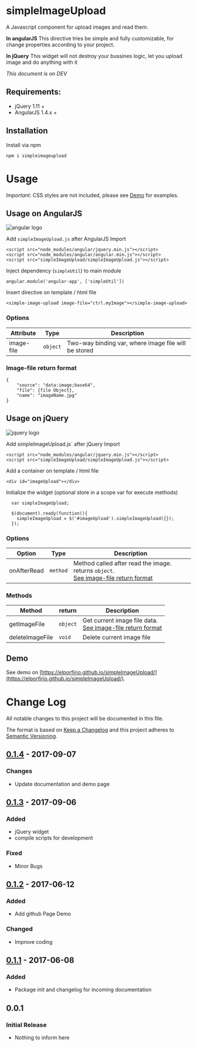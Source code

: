 # simpleImageUpload

A Javascript component for upload images and read them.

__In angularJS__
 This directive tries be simple and fully customizable, for change properties according to your project.

__In jQuery__
 This widget will not destroy your bussines logic, let you upload image and do anything with it

*This document is on DEV*

## Requirements:

* jQuery 1.11 +
* AngularJS 1.4.x +

## Installation

Install via npm

`npm i simpleimageupload`

# Usage

_*Important*_: CSS styles are not included, please see [Demo](http://elporfirio.github.io/simpleImageUpload) for examples.

## Usage on AngularJS

![angular logo](https://upload.wikimedia.org/wikipedia/commons/thumb/c/ca/AngularJS_logo.svg/200px-AngularJS_logo.svg.png)

Add `simpleImageUpload.js` after AngularJS Import

```
<script src="node_modules/angular/jquery.min.js"></script>
<script src="node_modules/angular/angular.min.js"></script>
<script src="simpleImageUpload/simpleImageUpload.js"></script>
```

Inject dependency (`simpleUtil`) to main module 

`angular.module('angular-app', ['simpleUtil'])`

Insert directive on template / html file

`<simple-image-upload image-file="ctrl.myImage"></simple-image-upload>`
 
 ### Options
 
 | Attribute  | Type |  Description |
 |---|---| --- |
 | image-file  | `object` | Two-way binding var, where image file will be stored |  

### Image-file return format

```
{
    "source": "data:image;base64",
    "file": {file Object},
    "name": "imageName.jpg"
}
```

## Usage on jQuery

![jquery logo](https://upload.wikimedia.org/wikipedia/en/thumb/9/9e/JQuery_logo.svg/200px-JQuery_logo.svg.png)

Add simpleImageUpload.js` after jQuery Import
```
<script src="node_modules/angular/jquery.min.js"></script>
<script src="simpleImageUpload/simpleImageUpload.js"></script>
```

Add a container on template / html file

```<div id="imageUpload"></div>```

Initialize the widget (optional store in a scope var for execute methods)

```
  var simpleImageUpload;

  $(document).ready(function(){
    simpleImageUpload = $('#imageUpload').simpleImageUpload({});
  });
```

 ### Options
 
 | Option | Type | Description |
 |---|---| --- |
 | onAfterRead  | `method` | Method called after read the image. returns `object`. <br> [See image-file return format](#Image-file-return-format)| 
 
 ### Methods
 
  | Method  | return |  Description |
  |---|---| --- |
  | getImageFile  | `object` | Get current image file data. <br>[See image-file return format](#Image-file-return-format)| 
  | deleteImageFile  | `void` | Delete current image file | 


## Demo

See demo on [https://elporfirio.github.io/simpleImageUpload/](https://elporfirio.github.io/simpleImageUpload/).

# Change Log
All notable changes to this project will be documented in this file.

The format is based on [Keep a Changelog](http://keepachangelog.com/)
and this project adheres to [Semantic Versioning](http://semver.org/).

## [0.1.4] - 2017-09-07
### Changes
- Update documentation and demo page

## [0.1.3] - 2017-09-06
### Added
- jQuery widget
- compile scripts for development

### Fixed
- Minor Bugs

## [0.1.2] - 2017-06-12
### Added
- Add github Page Demo

### Changed
- Improve coding


## [0.1.1] - 2017-06-08
### Added
- Package init and changelog for incoming documentation

## 0.0.1
### Initial Release
- Nothing to inform here

[Unreleased]: https://github.com/elporfirio/simpleImageUpload
[0.1.1]: https://github.com/elporfirio/simpleImageUpload/releases/tag/v0.1.1
[0.1.2]: https://github.com/elporfirio/simpleImageUpload/releases/tag/v0.1.2
[0.1.3]: https://github.com/elporfirio/simpleImageUpload/releases/tag/v0.1.3
[0.1.4]: https://github.com/elporfirio/simpleImageUpload/releases/tag/v0.1.4